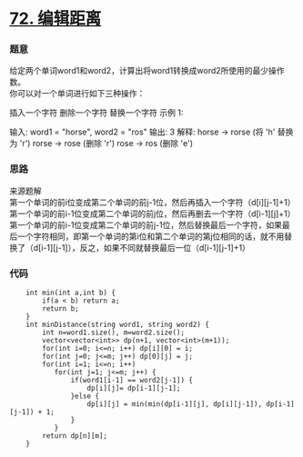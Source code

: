 # [72. 编辑距离](https://leetcode-cn.com/problems/edit-distance/)

### 题意
给定两个单词word1和word2，计算出将word1转换成word2所使用的最少操作数。  
你可以对一个单词进行如下三种操作：  

插入一个字符
删除一个字符
替换一个字符
示例 1:

输入: word1 = "horse", word2 = "ros"
输出: 3
解释: 
horse -> rorse (将 'h' 替换为 'r')
rorse -> rose (删除 'r')
rose -> ros (删除 'e')

### 思路
来源题解  
第一个单词的前i位变成第二个单词的前j-1位，然后再插入一个字符（d[i][j-1]+1）  
第一个单词的前i-1位变成第二个单词的前j位，然后再删去一个字符（d[i-1][j]+1）  
第一个单词的前i-1位变成第二个单词的前j-1位，然后替换最后一个字符，如果最后一个字符相同，即第一个单词的第i位和第二个单词的第j位相同的话，就不用替换了（d[i-1][j-1]），反之，如果不同就替换最后一位（d[i-1][j-1]+1）  

### 代码
```cgo
    int min(int a,int b) {
        if(a < b) return a;
        return b;
    }
    int minDistance(string word1, string word2) {
        int n=word1.size(), m=word2.size();
        vector<vector<int>> dp(n+1, vector<int>(m+1));
        for(int i=0; i<=n; i++) dp[i][0] = i;
        for(int j=0; j<=m; j++) dp[0][j] = j;
        for(int i=1; i<=n; i++) 
           for(int j=1; j<=m; j++) {
               if(word1[i-1] == word2[j-1]) {
                   dp[i][j]= dp[i-1][j-1];
               }else {
                   dp[i][j] = min(min(dp[i-1][j], dp[i][j-1]), dp[i-1][j-1]) + 1;
               }
           }
        return dp[n][m];
    }
```